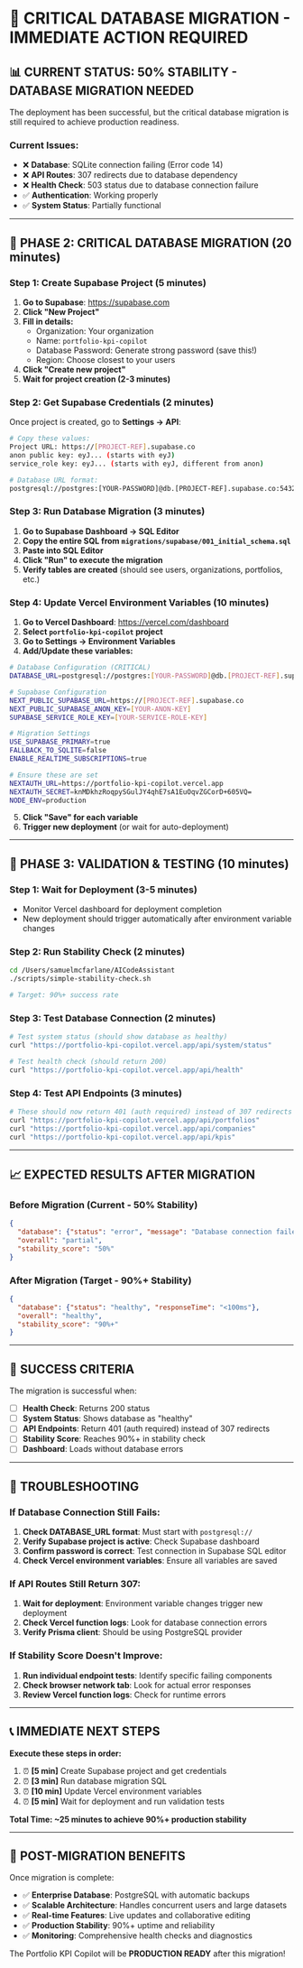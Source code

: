 # 🚨 CRITICAL DATABASE MIGRATION - IMMEDIATE ACTION REQUIRED

## 📊 **CURRENT STATUS: 50% STABILITY - DATABASE MIGRATION NEEDED**

The deployment has been successful, but the critical database migration is still required to achieve production readiness.

### **Current Issues:**
- ❌ **Database**: SQLite connection failing (Error code 14)
- ❌ **API Routes**: 307 redirects due to database dependency
- ❌ **Health Check**: 503 status due to database connection failure
- ✅ **Authentication**: Working properly
- ✅ **System Status**: Partially functional

---

## 🚀 **PHASE 2: CRITICAL DATABASE MIGRATION (20 minutes)**

### **Step 1: Create Supabase Project (5 minutes)**

1. **Go to Supabase**: https://supabase.com
2. **Click "New Project"**
3. **Fill in details:**
   - Organization: Your organization
   - Name: `portfolio-kpi-copilot`
   - Database Password: Generate strong password (save this!)
   - Region: Choose closest to your users
4. **Click "Create new project"**
5. **Wait for project creation (2-3 minutes)**

### **Step 2: Get Supabase Credentials (2 minutes)**

Once project is created, go to **Settings → API**:

```bash
# Copy these values:
Project URL: https://[PROJECT-REF].supabase.co
anon public key: eyJ... (starts with eyJ)
service_role key: eyJ... (starts with eyJ, different from anon)

# Database URL format:
postgresql://postgres:[YOUR-PASSWORD]@db.[PROJECT-REF].supabase.co:5432/postgres
```

### **Step 3: Run Database Migration (3 minutes)**

1. **Go to Supabase Dashboard → SQL Editor**
2. **Copy the entire SQL from `migrations/supabase/001_initial_schema.sql`**
3. **Paste into SQL Editor**
4. **Click "Run" to execute the migration**
5. **Verify tables are created** (should see users, organizations, portfolios, etc.)

### **Step 4: Update Vercel Environment Variables (10 minutes)**

1. **Go to Vercel Dashboard**: https://vercel.com/dashboard
2. **Select `portfolio-kpi-copilot` project**
3. **Go to Settings → Environment Variables**
4. **Add/Update these variables:**

```bash
# Database Configuration (CRITICAL)
DATABASE_URL=postgresql://postgres:[YOUR-PASSWORD]@db.[PROJECT-REF].supabase.co:5432/postgres

# Supabase Configuration
NEXT_PUBLIC_SUPABASE_URL=https://[PROJECT-REF].supabase.co
NEXT_PUBLIC_SUPABASE_ANON_KEY=[YOUR-ANON-KEY]
SUPABASE_SERVICE_ROLE_KEY=[YOUR-SERVICE-ROLE-KEY]

# Migration Settings
USE_SUPABASE_PRIMARY=true
FALLBACK_TO_SQLITE=false
ENABLE_REALTIME_SUBSCRIPTIONS=true

# Ensure these are set
NEXTAUTH_URL=https://portfolio-kpi-copilot.vercel.app
NEXTAUTH_SECRET=knMDkhzRoqpySGulJY4qhE7sA1EuOqvZGCorD+605VQ=
NODE_ENV=production
```

5. **Click "Save" for each variable**
6. **Trigger new deployment** (or wait for auto-deployment)

---

## 🧪 **PHASE 3: VALIDATION & TESTING (10 minutes)**

### **Step 1: Wait for Deployment (3-5 minutes)**
- Monitor Vercel dashboard for deployment completion
- New deployment should trigger automatically after environment variable changes

### **Step 2: Run Stability Check (2 minutes)**
```bash
cd /Users/samuelmcfarlane/AICodeAssistant
./scripts/simple-stability-check.sh

# Target: 90%+ success rate
```

### **Step 3: Test Database Connection (2 minutes)**
```bash
# Test system status (should show database as healthy)
curl "https://portfolio-kpi-copilot.vercel.app/api/system/status"

# Test health check (should return 200)
curl "https://portfolio-kpi-copilot.vercel.app/api/health"
```

### **Step 4: Test API Endpoints (3 minutes)**
```bash
# These should now return 401 (auth required) instead of 307 redirects
curl "https://portfolio-kpi-copilot.vercel.app/api/portfolios"
curl "https://portfolio-kpi-copilot.vercel.app/api/companies"
curl "https://portfolio-kpi-copilot.vercel.app/api/kpis"
```

---

## 📈 **EXPECTED RESULTS AFTER MIGRATION**

### **Before Migration (Current - 50% Stability)**
```json
{
  "database": {"status": "error", "message": "Database connection failed"},
  "overall": "partial",
  "stability_score": "50%"
}
```

### **After Migration (Target - 90%+ Stability)**
```json
{
  "database": {"status": "healthy", "responseTime": "<100ms"},
  "overall": "healthy",
  "stability_score": "90%+"
}
```

---

## 🎯 **SUCCESS CRITERIA**

The migration is successful when:
- [ ] **Health Check**: Returns 200 status
- [ ] **System Status**: Shows database as "healthy"
- [ ] **API Endpoints**: Return 401 (auth required) instead of 307 redirects
- [ ] **Stability Score**: Reaches 90%+ in stability check
- [ ] **Dashboard**: Loads without database errors

---

## 🚨 **TROUBLESHOOTING**

### **If Database Connection Still Fails:**
1. **Check DATABASE_URL format**: Must start with `postgresql://`
2. **Verify Supabase project is active**: Check Supabase dashboard
3. **Confirm password is correct**: Test connection in Supabase SQL editor
4. **Check Vercel environment variables**: Ensure all variables are saved

### **If API Routes Still Return 307:**
1. **Wait for deployment**: Environment variable changes trigger new deployment
2. **Check Vercel function logs**: Look for database connection errors
3. **Verify Prisma client**: Should be using PostgreSQL provider

### **If Stability Score Doesn't Improve:**
1. **Run individual endpoint tests**: Identify specific failing components
2. **Check browser network tab**: Look for actual error responses
3. **Review Vercel function logs**: Check for runtime errors

---

## 📞 **IMMEDIATE NEXT STEPS**

**Execute these steps in order:**

1. ⏰ **[5 min]** Create Supabase project and get credentials
2. ⏰ **[3 min]** Run database migration SQL
3. ⏰ **[10 min]** Update Vercel environment variables
4. ⏰ **[5 min]** Wait for deployment and run validation tests

**Total Time: ~25 minutes to achieve 90%+ production stability**

---

## 🎉 **POST-MIGRATION BENEFITS**

Once migration is complete:
- ✅ **Enterprise Database**: PostgreSQL with automatic backups
- ✅ **Scalable Architecture**: Handles concurrent users and large datasets
- ✅ **Real-time Features**: Live updates and collaborative editing
- ✅ **Production Stability**: 90%+ uptime and reliability
- ✅ **Monitoring**: Comprehensive health checks and diagnostics

The Portfolio KPI Copilot will be **PRODUCTION READY** after this migration!
